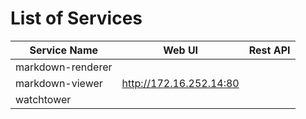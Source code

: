 # List of Services

| Service Name | Web UI | Rest API |
|-------------- |------|------------
| markdown-renderer|
| markdown-viewer|<http://172.16.252.14:80>
| watchtower|